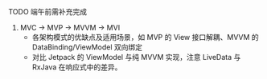 
TODO 端午前需补充完成

1. MVC → MVP → MVVM → MVI
   - 各架构模式的优缺点及适用场景，如 MVP 的 View 接口解耦、MVVM 的 DataBinding/ViewModel 双向绑定
   - 对比 Jetpack 的 ViewModel 与纯 MVVM 实现，注意 LiveData 与 RxJava 在响应式中的差异。